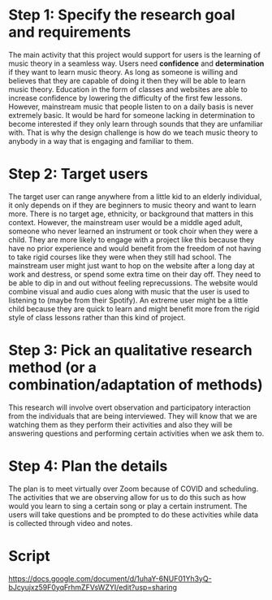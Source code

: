 # Step 1: Specify the research goal and requirements

The main activity that this project would support for users is the learning of music theory in a seamless way. Users need **confidence** and **determination** if they want to learn music theory. As long as someone is willing and believes that they are capable of doing it then they will be able to learn music theory. Education in the form of classes and websites are able to increase confidence by lowering the difficulty of the first few lessons. However, mainstream music that people listen to on a daily basis is never extremely basic. It would be hard for someone lacking in determination to become interested if they only learn through sounds that they are unfamiliar with. That is why the design challenge is how do we teach music theory to anybody in a way that is engaging and familiar to them.

# Step 2: Target users

The target user can range anywhere from a little kid to an elderly individual, it only depends on if they are beginners to music theory and want to learn more. There is no target age, ethnicity, or background that matters in this context. However, the mainstream user would be a middle aged adult, someone who never learned an instrument or took choir when they were a child. They are more likely to engage with a project like this because they have no prior experience and would benefit from the freedom of not having to take rigid courses like they were when they still had school. The mainstream user might just want to hop on the website after a long day at work and destress, or spend some extra time on their day off. They need to be able to dip in and out without feeling reprecussions. The website would combine visual and audio cues along with music that the user is used to listening to (maybe from their Spotify). An extreme user might be a little child because they are quick to learn and might benefit more from the rigid style of class lessons rather than this kind of project.

# Step 3: Pick an qualitative research method (or a combination/adaptation of methods) 

This research will involve overt observation and participatory interaction from the individuals that are being interviewed. They will know that we are watching them as they perform their activities and also they will be answering questions and performing certain activities when we ask them to.

# Step 4: Plan the details

The plan is to meet virtually over Zoom because of COVID and scheduling. The activities that we are observing allow for us to do this such as how would you learn to sing a certain song or play a certain instrument. The users will take questions and be prompted to do these activities while data is collected through video and notes.

# Script

https://docs.google.com/document/d/1uhaY-6NUF01Yh3yQ-bJcyujxz59F0yqFrhmZFVsWZYI/edit?usp=sharing


